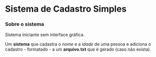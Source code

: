 # Sistema de Cadastro Simples

### Sobre o sistema
Sistema iniciante sem interface gráfica.

Um **sistema** que cadastra o *nome* e a *idade* de uma pessoa e
adiciona o cadastro - formatado - a um **arquivo.txt** que é
gerado (caso não exista).

